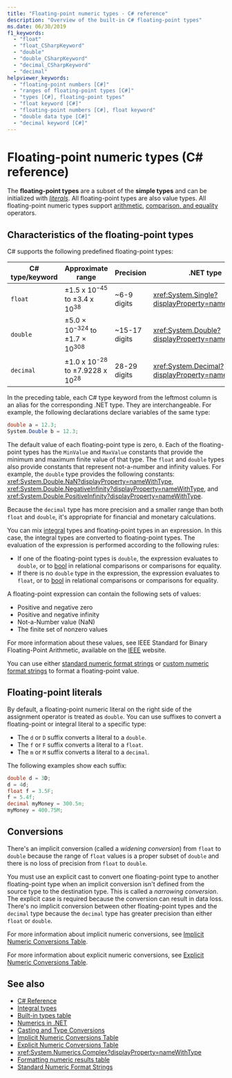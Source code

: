 ```yaml
---
title: "Floating-point numeric types - C# reference"
description: "Overview of the built-in C# floating-point types"
ms.date: 06/30/2019
f1_keywords: 
  - "float"
  - "float_CSharpKeyword"
  - "double"
  - "double_CSharpKeyword"
  - "decimal_CSharpKeyword"
  - "decimal"
helpviewer_keywords: 
  - "floating-point numbers [C#]"
  - "ranges of floating-point types [C#]"
  - "types [C#], floating-point types"
  - "float keyword [C#]"
  - "floating-point numbers [C#], float keyword"
  - "double data type [C#]"
  - "decimal keyword [C#]"
---
```

# Floating-point numeric types (C# reference)

The **floating-point types** are a subset of the **simple types** and can be initialized with [*literals*](#floating-point-literals). All floating-point types are also value types. All floating-point numeric types support [arithmetic](../operators/arithmetic-operators.md), [comparison, and equality](../operators/equality-operators.md) operators.

## Characteristics of the floating-point types

C# supports the following predefined floating-point types:
  
|C# type/keyword|Approximate range|Precision|.NET type|
|----------|-----------------------|---------------|--------------|
|`float`|±1.5 x 10<sup>−45</sup> to ±3.4 x 10<sup>38</sup>|~6-9 digits|<xref:System.Single?displayProperty=nameWithType>|
|`double`|±5.0 × 10<sup>−324</sup> to ±1.7 × 10<sup>308</sup>|~15-17 digits|<xref:System.Double?displayProperty=nameWithType>|
|`decimal`|±1.0 x 10<sup>-28</sup> to ±7.9228 x 10<sup>28</sup>|28-29 digits|<xref:System.Decimal?displayProperty=nameWithType>|

In the preceding table, each C# type keyword from the leftmost column is an alias for the corresponding .NET type. They are interchangeable. For example, the following declarations declare variables of the same type:

```csharp
double a = 12.3;
System.Double b = 12.3;
```

The default value of each floating-point type is zero, `0`. Each of the floating-point types has the `MinValue` and `MaxValue` constants that provide the minimum and maximum finite value of that type. The `float` and `double` types also provide constants that represent not-a-number and infinity values. For example, the `double` type provides the following constants: <xref:System.Double.NaN?displayProperty=nameWithType>, <xref:System.Double.NegativeInfinity?displayProperty=nameWithType>, and <xref:System.Double.PositiveInfinity?displayProperty=nameWithType>.

Because the `decimal` type has more precision and a smaller range than both `float` and `double`, it's appropriate for financial and monetary calculations.

You can mix [integral](integral-numeric-types.md) types and floating-point types in an expression. In this case, the integral types are converted to floating-point types. The evaluation of the expression is performed according to the following rules:

- If one of the floating-point types is `double`, the expression evaluates to `double`, or to [bool](../keywords/bool.md) in relational comparisons or comparisons for equality.
- If there is no `double` type in the expression, the expression evaluates to `float`, or to [bool](../keywords/bool.md) in relational comparisons or comparisons for equality.

A floating-point expression can contain the following sets of values:

- Positive and negative zero
- Positive and negative infinity
- Not-a-Number value (NaN)
- The finite set of nonzero values

For more information about these values, see IEEE Standard for Binary Floating-Point Arithmetic, available on the [IEEE](https://www.ieee.org) website.

You can use either [standard numeric format strings](../../../standard/base-types/standard-numeric-format-strings.md) or [custom numeric format strings](../../../standard/base-types/custom-numeric-format-strings.md) to format a floating-point value.

## Floating-point literals

By default, a floating-point numeric literal on the right side of the assignment operator is treated as `double`. You can use suffixes to convert a floating-point or integral literal to a specific type:

- The `d` or `D` suffix converts a literal to a `double`.
- The `f` or `F` suffix converts a literal to a `float`.
- The `m` or `M` suffix converts a literal to a `decimal`.

The following examples show each suffix:

```csharp
double d = 3D;
d = 4d;
float f = 3.5F;
f = 5.4f;
decimal myMoney = 300.5m;
myMoney = 400.75M;
```

## Conversions

There's an implicit conversion (called a *widening conversion*) from `float` to `double` because the range of `float` values is a proper subset of `double` and there is no loss of precision from `float` to `double`.

You must use an explicit cast to convert one floating-point type to another floating-point type when an implicit conversion isn't defined from the source type to the destination type. This is called a *narrowing conversion*. The explicit case is required because the conversion can result in data loss. There's no implicit conversion between other floating-point types and the `decimal` type because the `decimal` type has greater precision than either `float` or `double`.

For more information about implicit numeric conversions, see [Implicit Numeric Conversions Table](../keywords/implicit-numeric-conversions-table.md).

For more information about explicit numeric conversions, see [Explicit Numeric Conversions Table](../keywords/explicit-numeric-conversions-table.md).

## See also

- [C# Reference](../index.md)
- [Integral types](integral-numeric-types.md)
- [Built-in types table](../keywords/built-in-types-table.md)
- [Numerics in .NET](../../../standard/numerics.md)
- [Casting and Type Conversions](../../programming-guide/types/casting-and-type-conversions.md)
- [Implicit Numeric Conversions Table](../keywords/implicit-numeric-conversions-table.md)
- [Explicit Numeric Conversions Table](../keywords/explicit-numeric-conversions-table.md)
- <xref:System.Numerics.Complex?displayProperty=nameWithType>
- [Formatting numeric results table](../keywords/formatting-numeric-results-table.md)
- [Standard Numeric Format Strings](../../../standard/base-types/standard-numeric-format-strings.md)
